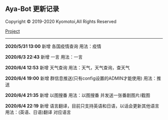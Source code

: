 ## Aya-Bot 更新记录

Copyright © 2019-2020 Kyomotoi,All Rights Reserved

[Project](https://github.com/Kyomotoi/Aya)

---
**2020/5/31 13:00**
新增 各国疫情查询
用法：疫情

**2020/6/3 22:43**
新增 一言
用法：一言

**2020/6/4 12:53**
新增 天气查询 用法：天气，天气查询，查天气

**2020/6/4 19:00**
新增 群信息推送(只有config设置的ADMIN才能使用) 用法：推送

**2020/6/4 21:35**
新增 以图搜番 用法：以图搜番 并发送一张番剧图片/截图

**2020/6/4 22:19**
新增 语言翻译，目前只支持英语和日语，以话会更新其他语言 用法：(英语、日语)翻译 对应语言
